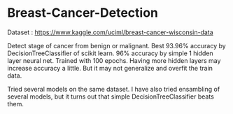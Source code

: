 # Breast-Cancer-Detection

Dataset : https://www.kaggle.com/uciml/breast-cancer-wisconsin-data

Detect stage of cancer from benign or malignant.
Best 93.96% accuracy by DecisionTreeClassifier of scikit learn.
96% accuracy by simple 1 hidden layer neural net. Trained with 100 epochs. Having more hidden layers may increase accuracy a little. But it may not generalize and overfit the train data.

Tried several models on the same dataset. I have also tried ensambling of several models, but it turns out that simple DecisionTreeClassifier beats them.
